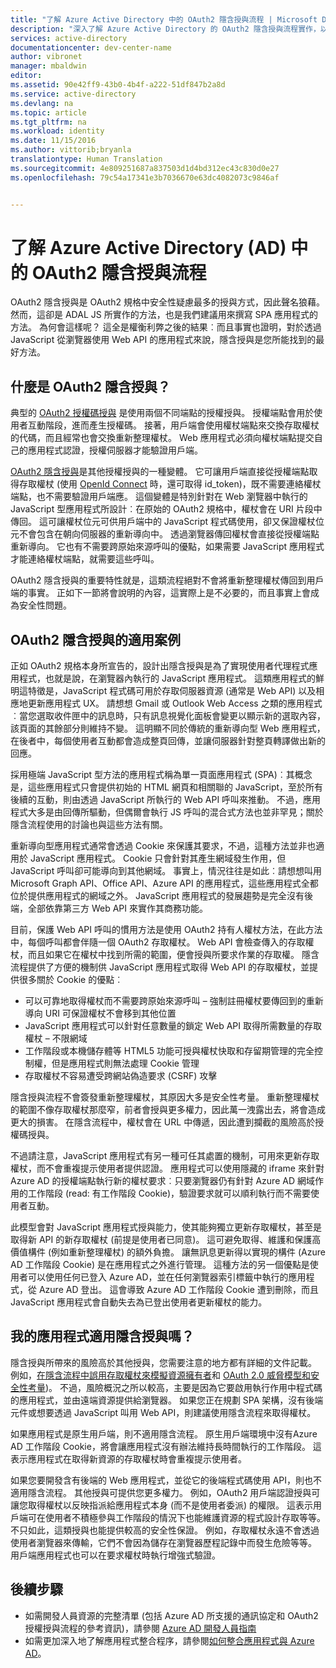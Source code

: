 ```yaml
---
title: "了解 Azure Active Directory 中的 OAuth2 隱含授與流程 | Microsoft Docs"
description: "深入了解 Azure Active Directory 的 OAuth2 隱含授與流程實作，以及它是否適合您的應用程式。"
services: active-directory
documentationcenter: dev-center-name
author: vibronet
manager: mbaldwin
editor: 
ms.assetid: 90e42ff9-43b0-4b4f-a222-51df847b2a8d
ms.service: active-directory
ms.devlang: na
ms.topic: article
ms.tgt_pltfrm: na
ms.workload: identity
ms.date: 11/15/2016
ms.author: vittorib;bryanla
translationtype: Human Translation
ms.sourcegitcommit: 4e809251687a837503d1d4bd312ec43c830d0e27
ms.openlocfilehash: 79c54a17341e3b7036670e63dc4082073c9846af


---
```

# <a name="understanding-the-oauth2-implicit-grant-flow-in-azure-active-directory-ad"></a>了解 Azure Active Directory (AD) 中的 OAuth2 隱含授與流程
OAuth2 隱含授與是 OAuth2 規格中安全性疑慮最多的授與方式，因此聲名狼藉。 然而，這卻是 ADAL JS 所實作的方法，也是我們建議用來撰寫 SPA 應用程式的方法。 為何會這樣呢？ 這全是權衡利弊之後的結果︰而且事實也證明，對於透過 JavaScript 從瀏覽器使用 Web API 的應用程式來說，隱含授與是您所能找到的最好方法。

## <a name="what-is-the-oauth2-implicit-grant"></a>什麼是 OAuth2 隱含授與？
典型的 [OAuth2 授權碼授與](https://tools.ietf.org/html/rfc6749#section-1.3.1) 是使用兩個不同端點的授權授與。 授權端點會用於使用者互動階段，進而產生授權碼。 接著，用戶端會使用權杖端點來交換存取權杖的代碼，而且經常也會交換重新整理權杖。 Web 應用程式必須向權杖端點提交自己的應用程式認證，授權伺服器才能驗證用戶端。

[OAuth2 隱含授與](https://tools.ietf.org/html/rfc6749#section-1.3.2)是其他授權授與的一種變體。 它可讓用戶端直接從授權端點取得存取權杖 (使用 [OpenId Connect](http://openid.net/specs/openid-connect-core-1_0.html) 時，還可取得 id_token)，既不需要連絡權杖端點，也不需要驗證用戶端應。 這個變體是特別針對在 Web 瀏覽器中執行的 JavaScript 型應用程式所設計︰在原始的 OAuth2 規格中，權杖會在 URI 片段中傳回。 這可讓權杖位元可供用戶端中的 JavaScript 程式碼使用，卻又保證權杖位元不會包含在朝向伺服器的重新導向中。 透過瀏覽器傳回權杖會直接從授權端點重新導向。 它也有不需要跨原始來源呼叫的優點，如果需要 JavaScript 應用程式才能連絡權杖端點，就需要這些呼叫。

OAuth2 隱含授與的重要特性就是，這類流程絕對不會將重新整理權杖傳回到用戶端的事實。 正如下一節將會說明的內容，這實際上是不必要的，而且事實上會成為安全性問題。

## <a name="suitable-scenarios-for-the-oauth2-implicit-grant"></a>OAuth2 隱含授與的適用案例
正如 OAuth2 規格本身所宣告的，設計出隱含授與是為了實現使用者代理程式應用程式，也就是說，在瀏覽器內執行的 JavaScript 應用程式。 這類應用程式的鮮明這特徵是，JavaScript 程式碼可用於存取伺服器資源 (通常是 Web API) 以及相應地更新應用程式 UX。 請想想 Gmail 或 Outlook Web Access 之類的應用程式︰當您選取收件匣中的訊息時，只有訊息視覺化面板會變更以顯示新的選取內容，該頁面的其餘部分則維持不變。 這明顯不同於傳統的重新導向型 Web 應用程式，在後者中，每個使用者互動都會造成整頁回傳，並讓伺服器針對整頁轉譯做出新的回應。

採用極端 JavaScript 型方法的應用程式稱為單一頁面應用程式 (SPA)︰其概念是，這些應用程式只會提供初始的 HTML 網頁和相關聯的 JavaScript，至於所有後續的互動，則由透過 JavaScript 所執行的 Web API 呼叫來推動。 不過，應用程式大多是由回傳所驅動，但偶爾會執行 JS 呼叫的混合式方法也並非罕見；關於隱含流程使用的討論也與這些方法有關。

重新導向型應用程式通常會透過 Cookie 來保護其要求，不過，這種方法並非也適用於 JavaScript 應用程式。 Cookie 只會針對其產生網域發生作用，但 JavaScript 呼叫卻可能導向到其他網域。 事實上，情況往往是如此︰請想想叫用 Microsoft Graph API、Office API、Azure API 的應用程式，這些應用程式全都位於提供應用程式的網域之外。 JavaScript 應用程式的發展趨勢是完全沒有後端，全部依靠第三方 Web API 來實作其商務功能。

目前，保護 Web API 呼叫的慣用方法是使用 OAuth2 持有人權杖方法，在此方法中，每個呼叫都會伴隨一個 OAuth2 存取權杖。 Web API 會檢查傳入的存取權杖，而且如果它在權杖中找到所需的範圍，便會授與所要求作業的存取權。 隱含流程提供了方便的機制供 JavaScript 應用程式取得 Web API 的存取權杖，並提供很多關於 Cookie 的優點︰

* 可以可靠地取得權杖而不需要跨原始來源呼叫 – 強制註冊權杖要傳回到的重新導向 URI 可保證權杖不會移到其他位置
* JavaScript 應用程式可以針對任意數量的鎖定 Web API 取得所需數量的存取權杖 – 不限網域
* 工作階段或本機儲存體等 HTML5 功能可授與權杖快取和存留期管理的完全控制權，但是應用程式則無法處理 Cookie 管理
* 存取權杖不容易遭受跨網站偽造要求 (CSRF) 攻擊

隱含授與流程不會簽發重新整理權杖，其原因大多是安全性考量。 重新整理權杖的範圍不像存取權杖那麼窄，前者會授與更多權力，因此萬一洩露出去，將會造成更大的損害。 在隱含流程中，權杖會在 URL 中傳遞，因此遭到攔截的風險高於授權碼授與。

不過請注意，JavaScript 應用程式有另一種可任其處置的機制，可用來更新存取權杖，而不會重複提示使用者提供認證。 應用程式可以使用隱藏的 iframe 來針對 Azure AD 的授權端點執行新的權杖要求︰只要瀏覽器仍有針對 Azure AD 網域作用的工作階段 (read: 有工作階段 Cookie)，驗證要求就可以順利執行而不需要使用者互動。

此模型會對 JavaScript 應用程式授與能力，使其能夠獨立更新存取權杖，甚至是取得新 API 的新存取權杖 (前提是使用者已同意)。 這可避免取得、維護和保護高價值構件 (例如重新整理權杖) 的額外負擔。 讓無訊息更新得以實現的構件 (Azure AD 工作階段 Cookie) 是在應用程式之外進行管理。 這種方法的另一個優點是使用者可以使用任何已登入 Azure AD，並在任何瀏覽器索引標籤中執行的應用程式，從 Azure AD 登出。 這會導致 Azure AD 工作階段 Cookie 遭到刪除，而且 JavaScript 應用程式會自動失去為已登出使用者更新權杖的能力。

## <a name="is-the-implicit-grant-suitable-for-my-app"></a>我的應用程式適用隱含授與嗎？
隱含授與所帶來的風險高於其他授與，您需要注意的地方都有詳細的文件記載。 例如，[在隱含流程中誤用存取權杖來模擬資源擁有者][OAuth2-Spec-Implicit-Misuse]和 [OAuth 2.0 威脅模型和安全性考量][OAuth2-Threat-Model-And-Security-Implications])。 不過，風險概況之所以較高，主要是因為它要啟用執行作用中程式碼的應用程式，並由遠端資源提供給瀏覽器。 如果您正在規劃 SPA 架構，沒有後端元件或想要透過 JavaScript 叫用 Web API，則建議使用隱含流程來取得權杖。

如果應用程式是原生用戶端，則不適用隱含流程。 原生用戶端環境中沒有Azure AD 工作階段 Cookie，將會讓應用程式沒有辦法維持長時間執行的工作階段。 這表示應用程式在取得新資源的存取權杖時會重複提示使用者。

如果您要開發含有後端的 Web 應用程式，並從它的後端程式碼使用 API，則也不適用隱含流程。 其他授與可提供您更多權力。 例如，OAuth2 用戶端認證授與可讓您取得權杖以反映指派給應用程式本身 (而不是使用者委派) 的權限。 這表示用戶端可在使用者不積極參與工作階段的情況下也能維護資源的程式設計存取等等。 不只如此，這類授與也能提供較高的安全性保證。 例如，存取權杖永遠不會透過使用者瀏覽器來傳輸，它們不會因為儲存在瀏覽器歷程記錄中而發生危險等等。 用戶端應用程式也可以在要求權杖時執行增強式驗證。

## <a name="next-steps"></a>後續步驟
* 如需開發人員資源的完整清單 (包括 Azure AD 所支援的通訊協定和 OAuth2 授權授與流程的參考資訊)，請參閱 [Azure AD 開發人員指南][AAD-Developers-Guide]
* 如需更加深入地了解應用程式整合程序，請參閱[如何整合應用程式與 Azure AD][ACOM-How-To-Integrate]。

<!--Image references-->

<!--Reference style links in use-->
[AAD-Developers-Guide]: active-directory-developers-guide.md
[ACOM-How-And-Why-Apps-Added-To-AAD]: active-directory-how-applications-are-added.md
[ACOM-How-To-Integrate]: ./develop/active-directory-how-to-integrate.md
[OAuth2-Spec-Implicit-Misuse]: https://tools.ietf.org/html/rfc6749#section-10.16
[OAuth2-Threat-Model-And-Security-Implications]: https://tools.ietf.org/html/rfc6819



<!--HONumber=Nov16_HO3-->


